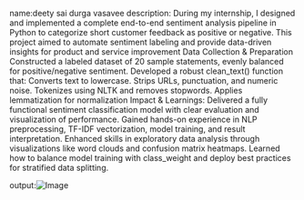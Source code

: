 name:deety sai durga vasavee
description:
During my internship, I designed and implemented a complete end-to-end sentiment analysis pipeline in Python to categorize short customer feedback as positive or negative. This project aimed to automate sentiment labeling and provide data-driven insights for product and service improvement
Data Collection & Preparation
Constructed a labeled dataset of 20 sample statements, evenly balanced for positive/negative sentiment.
Developed a robust clean_text() function that:
Converts text to lowercase.
Strips URLs, punctuation, and numeric noise.
Tokenizes using NLTK and removes stopwords.
Applies lemmatization for normalization
Impact & Learnings:
Delivered a fully functional sentiment classification model with clear evaluation and visualization of performance.
Gained hands-on experience in NLP preprocessing, TF-IDF vectorization, model training, and result interpretation.
Enhanced skills in exploratory data analysis through visualizations like word clouds and confusion matrix heatmaps.
Learned how to balance model training with class_weight and deploy best practices for stratified data splitting.

output:![Image](https://github.com/user-attachments/assets/bfec7871-3d40-4cfe-8091-ba718a4a4d0a)
